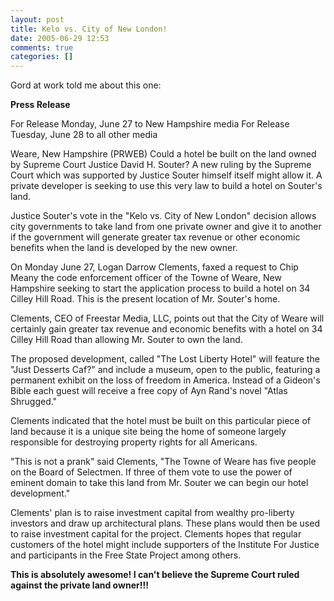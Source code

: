 ```yaml
---
layout: post
title: Kelo vs. City of New London!
date: 2005-06-29 12:53
comments: true
categories: []
---
```

Gord at work told me about this one:

<b>Press Release</b>

For Release Monday, June 27 to New Hampshire media
For Release Tuesday, June 28 to all other media

Weare, New Hampshire (PRWEB) Could a hotel be built on the land owned by Supreme Court Justice David H. Souter? A new ruling by the Supreme Court which was supported by Justice Souter himself itself might allow it. A private developer is seeking to use this very law to build a hotel on Souter's land.

Justice Souter's vote in the "Kelo vs. City of New London" decision allows city governments to take land from one private owner and give it to another if the government will generate greater tax revenue or other economic benefits when the land is developed by the new owner.

On Monday June 27, Logan Darrow Clements, faxed a request to Chip Meany the code enforcement officer of the Towne of Weare, New Hampshire seeking to start the application process to build a hotel on 34 Cilley Hill Road. This is the present location of Mr. Souter's home.

Clements, CEO of Freestar Media, LLC, points out that the City of Weare will certainly gain greater tax revenue and economic benefits with a hotel on 34 Cilley Hill Road than allowing Mr. Souter to own the land.

The proposed development, called "The Lost Liberty Hotel" will feature the "Just Desserts Caf?" and include a museum, open to the public, featuring a permanent exhibit on the loss of freedom in America. Instead of a Gideon's Bible each guest will receive a free copy of Ayn Rand's novel "Atlas Shrugged."

Clements indicated that the hotel must be built on this particular piece of land because it is a unique site being the home of someone largely responsible for destroying property rights for all Americans.

"This is not a prank" said Clements, "The Towne of Weare has five people on the Board of Selectmen. If three of them vote to use the power of eminent domain to take this land from Mr. Souter we can begin our hotel development."

Clements' plan is to raise investment capital from wealthy pro-liberty investors and draw up architectural plans. These plans would then be used to raise investment capital for the project. Clements hopes that regular customers of the hotel might include supporters of the Institute For Justice and participants in the Free State Project among others.

<b>This is absolutely awesome! I can't believe the Supreme Court ruled against the private land owner!!!</b>
